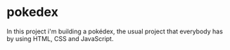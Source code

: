 # pokedex
In this project i'm building a pokédex, the usual project that everybody has by using HTML, CSS and JavaScript.
